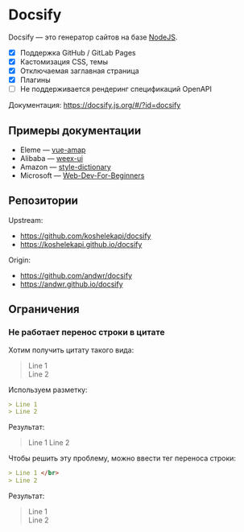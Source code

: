 # Docsify

Docsify — это генератор сайтов на базе [NodeJS](https://nodejs.org/en/).

- [x] Поддержка GitHub / GitLab Pages
- [x] Кастомизация CSS, темы
- [x] Отключаемая заглавная страница
- [x] Плагины
- [ ] Не поддерживается рендеринг спецификаций OpenAPI

Документация: https://docsify.js.org/#/?id=docsify

## Примеры документации

* Eleme — [vue-amap](https://elemefe.github.io/vue-amap/#/)
* Alibaba — [weex-ui](https://apache.github.io/incubator-weex-ui/#/)
* Amazon — [style-dictionary](https://amzn.github.io/style-dictionary/#/)
* Microsoft — [Web-Dev-For-Beginners](https://microsoft.github.io/Web-Dev-For-Beginners/#/)

## Репозитории

Upstream:

* https://github.com/koshelekapi/docsify
* https://koshelekapi.github.io/docsify

Origin:

* https://github.com/andwr/docsify
* https://andwr.github.io/docsify

## Ограничения

### Не работает перенос строки в цитате

Хотим получить цитату такого вида:

> Line 1 </br>
> Line 2

Используем разметку:

```markdown
> Line 1
> Line 2

```

Результат:

> Line 1
> Line 2

Чтобы решить эту проблему, можно ввести тег переноса строки:

```markdown
> Line 1 </br> 
> Line 2

```

Результат:

> Line 1 </br>
> Line 2